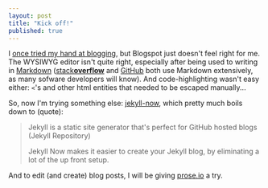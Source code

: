 ```yaml
---
layout: post
title: "Kick off!"
published: true
---
```


I [once tried my hand at blogging](http://bkiers.blogspot.com), but Blogspot just doesn't feel right for me. The WYSIWYG editor isn't quite right, especially after being used to writing in [Markdown](http://daringfireball.net/projects/markdown/) ([stack**overflow**](http://stackoverflow.com) and [GitHub](http://github.com) both use Markdown extensively, as many sofware developers will know). And code-highlighting wasn't easy either: `<`'s and other html entities that needed to be escaped manually...

So, now I'm trying something else: [jekyll-now](https://github.com/barryclark/jekyll-now), which pretty much boils down to (quote):

> Jekyll is a static site generator that's perfect for GitHub hosted blogs (Jekyll Repository)
>
> Jekyll Now makes it easier to create your Jekyll blog, by eliminating a lot of the up front setup.

And to edit (and create) blog posts, I will be giving [prose.io](http://prose.io) a try.